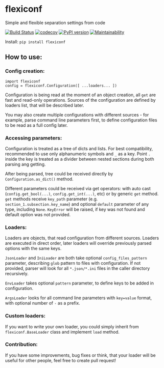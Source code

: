 # flexiconf
Simple and flexible separation settings from code

[![Build Status](https://travis-ci.org/KrusnikViers/flexiconf.svg?branch=master)](https://travis-ci.org/KrusnikViers/flexiconf)
[![codecov](https://codecov.io/gh/KrusnikViers/flexiconf/branch/master/graph/badge.svg)](https://codecov.io/gh/KrusnikViers/flexiconf)
[![PyPI version](https://badge.fury.io/py/flexiconf.svg)](https://badge.fury.io/py/flexiconf)
[![Maintainability](https://api.codeclimate.com/v1/badges/f947f0c596656595854f/maintainability)](https://codeclimate.com/github/KrusnikViers/flexiconf/maintainability)

Install: `pip install flexiconf`

## How to use:
### Config creation:
```
import flexiconf
config = flexiconf.Configuration([ ...loaders... ])
```
Configuration is being read at the moment of an object creation, all `get` are fast and read-only operations. Sources of the configuration are defined by loaders list, that will be described later.

You may also create multiple configurations with different sources - for example, parse command line parameters first, to define configuration files to be read as a full config later.

### Accessing parameters:

Configuration is treated as a tree of dicts and lists. For best compatibility, recommended to use only alphanumeric symbols and `_` as a key. Point `.` inside the key is treated as a divider between nested sections during both parsing ang getting.

After being parsed, tree could be received directly by `Configuration.as_dict()` method. 

Different parameters could be received via get operators: with auto cast (`config.get_bool(...)`, `config.get_int(...)`, etc) or by generic `get` method. `get` methods receive `key_path` parameter (e.g. `section_1.subsection.key_name`) and optional `default` parameter of any type, including `None`. `KeyError` will be raised, if key was not found and default option was not provided.

### Loaders:
Loaders are objects, that read configuration from different sources. Loaders are executed in direct order, later loaders will override previously parsed options with the same keys.

`JsonLoader` and `IniLoader` are both take optional `config_files_pattern` parameter, describing `glob` pattern to files with configuration. If not provided, parser will look for all `*.json/*.ini` files in the caller directory recursively.

`EnvLoader` takes optional `pattern` parameter, to define keys to be added in configuration.

`ArgsLoader` looks for all command line parameters with `key=value` format, with optional number of `-` as a prefix.

### Custom loaders:
If you want to write your own loader, you could simply inherit from `flexiconf.BaseLoader` class and implement `load` method.

### Contribution:
If you have some improvements, bug fixes or think, that your loader will be useful for other people, feel free to create pull request!